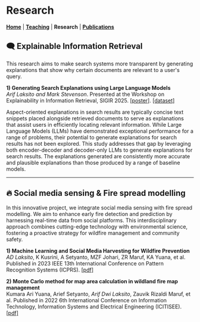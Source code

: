 # Research
**[Home](/)** | **[Teaching](/teach)** | **Research** | **[Publications](/publications)**

## 🗨️ Explainable Information Retrieval
This research aims to make search systems more transparent by generating explanations that show why certain documents are relevant to a user's query.

**1) Generating Search Explanations using Large Language Models**<br />
*Arif Laksito and Mark Stevenson*. Presented at the Workshop on Explainability in Information Retrieval, SIGIR 2025. [[poster]](https://github.com/ariflaksito/en-wikisa/blob/main/WeXIR-SIGIR2025-poster.pdf). [[dataset]](https://github.com/ariflaksito/en-wikisa)

Aspect-oriented explanations in search results are typically concise text snippets placed alongside retrieved documents to serve as explanations that assist users in efficiently locating relevant information. While Large Language Models (LLMs) have demonstrated exceptional performance for a range of problems, their potential to generate explanations for search results has not been explored.
This study addresses that gap by leveraging both encoder-decoder and decoder-only LLMs to generate explanations for search results. The explanations generated are consistently more accurate and plausible explanations than those produced by a range of baseline models. 

---

## 🔥 Social media sensing & Fire spread modelling
In this innovative project, we integrate social media sensing with fire spread modelling. We aim to enhance early fire detection and prediction by harnessing real-time data from social platforms. This interdisciplinary approach combines cutting-edge technology with environmental science, fostering a proactive strategy for wildfire management and community safety.

**1) Machine Learning and Social Media Harvesting for Wildfire Prevention**<br />
*AD Laksito*, K Kusrini, A Setyanto, MZF Johari, ZR Maruf, KA Yuana, et al. Published in 2023 IEEE 13th International Conference on Pattern Recognition Systems (ICPRS). [[pdf]](https://ieeexplore.ieee.org/abstract/document/10179001)

**2) Monte Carlo method for map area calculation in wildland fire map management**<br />
Kumara Ari Yuana, Arief Setyanto, *Arif Dwi Laksito*, Zauvik Rizaldi Maruf, et al. Published in 2022 6th International Conference on Information Technology, Information Systems and Electrical Engineering (ICITISEE). [[pdf]](https://ieeexplore.ieee.org/abstract/document/10057604)
